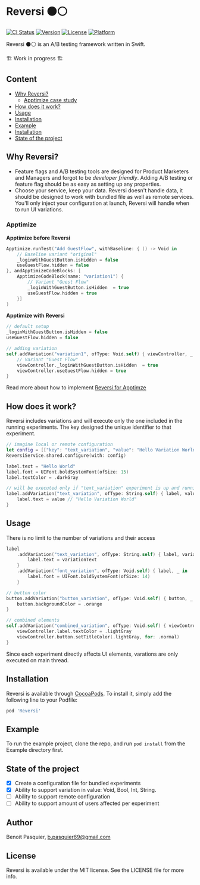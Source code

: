 # Reversi ⚫️⚪️

[![CI Status](https://img.shields.io/travis/popei69/Reversi.svg?style=flat)](https://travis-ci.org/popei69/Reversi)
[![Version](https://img.shields.io/cocoapods/v/Reversi.svg?style=flat)](https://cocoapods.org/pods/Reversi)
[![License](https://img.shields.io/cocoapods/l/Reversi.svg?style=flat)](https://cocoapods.org/pods/Reversi)
[![Platform](https://img.shields.io/cocoapods/p/Reversi.svg?style=flat)](https://cocoapods.org/pods/Reversi)

Reversi ⚫️⚪️ is an A/B testing framework written in Swift.

🏗 Work in progress 🏗

## Content

 - [Why Reversi?](#why-reversi)
    - [Apptimize case study](#apptimize)
 - [How does it work?](#how-does-it-work)
 - [Usage](#usage)
 - [Installation](#installation)
 - [Example](#example)
 - [Installation](#installation)
 - [State of the project](#state-of-the-project)


## Why Reversi?

* Feature flags and A/B testing tools are designed for Product Marketers and Managers and forgot to be _developer friendly_. Adding A/B testing or feature flag should be as easy as setting up any properties.
* Choose your service, keep your data. Reversi doesn't handle data, it should be designed to work with bundled file as well as remote services. You'll only inject your configuration at launch, Reversi will handle when to run UI variations.

### Apptimize
__Apptimize before Reversi__
```swift
Apptimize.runTest("Add GuestFlow", withBaseline: { () -> Void in
    // Baseline variant "original"
    _loginWithGuestButton.isHidden = false
    useGuestFlow.hidden = false
}, andApptimizeCodeBlocks: [
    ApptimizeCodeBlock(name: "variation1") {
        // Variant "Guest Flow"
        _loginWithGuestButton.isHidden  = true
        useGuestFlow.hidden = true
    }]
)
```

__Apptimize with Reversi__

```swift
// default setup
_loginWithGuestButton.isHidden = false
useGuestFlow.hidden = false

// adding variation
self.addVariation("variation1", ofType: Void.self) { viewController, _ in
    // Variant "Guest Flow"
    viewController._loginWithGuestButton.isHidden  = true
    viewController.useGuestFlow.hidden = true
}
```

Read more about how to implement [Reversi for Apptimze](/Docs/Apptimize.md)

## How does it work?

Reversi includes variations and will execute only the one included in the running experiments.
The key designed the unique identifier to that experiment.

```swift
// imagine local or remote configuration
let config = [["key": "text_variation", "value": "Hello Variation World"], ...]
ReversiService.shared.configure(with: config)

label.text = "Hello World"
label.font = UIFont.boldSystemFont(ofSize: 15)
label.textColor = .darkGray

// will be executed only if "text_variation" experiment is up and running
label.addVariation("text_variation", ofType: String.self) { label, value in
    label.text = value // "Hello Variation World"
}
```

## Usage

There is no limit to the number of variations and their access

```swift
label
    .addVariation("text_variation", ofType: String.self) { label, variationText in
        label.text = variationText
    }
    .addVariation("font_variation", ofType: Void.self) { label, _ in
        label.font = UIFont.boldSystemFont(ofSize: 14)
    }

// button color
button.addVariation("button_variation", ofType: Void.self) { button, _ in
    button.backgroundColor = .orange
}

// combined elements
self.addVariation("combined_variation", ofType: Void.self) { viewController, _ in
    viewController.label.textColor = .lightGray
    viewController.button.setTitleColor(.lightGray, for: .normal)
}
```

Since each experiment directly affects UI elements, varations are only executed on main thread.

## Installation

Reversi is available through [CocoaPods](https://cocoapods.org). To install
it, simply add the following line to your Podfile:

```ruby
pod 'Reversi'
```

## Example

To run the example project, clone the repo, and run `pod install` from the Example directory first.

## State of the project

- [x] Create a configuration file for bundled experiments
- [x] Ability to support variation in value: Void, Bool, Int, String.
- [ ] Ability to support remote configuration
- [ ] Ability to support amount of users affected per experiment

## Author

Benoit Pasquier, b.pasquier69@gmail.com

## License

Reversi is available under the MIT license. See the LICENSE file for more info.

